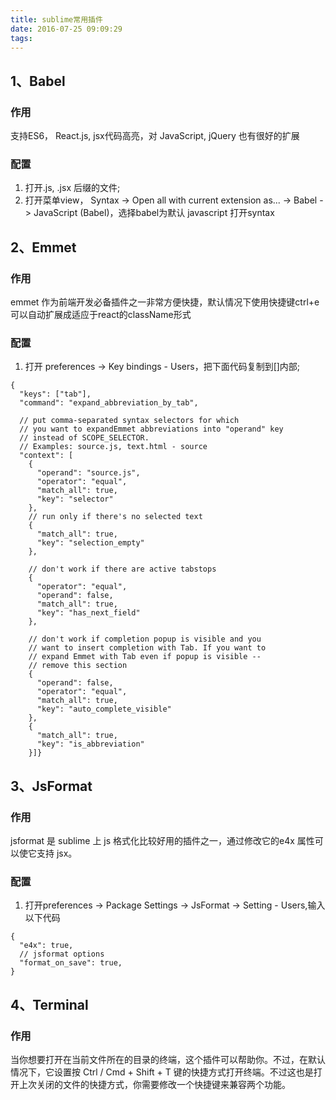 ```yaml
---
title: sublime常用插件
date: 2016-07-25 09:09:29
tags:
---
```

## 1、Babel ##
### 作用 ###
支持ES6， React.js, jsx代码高亮，对 JavaScript, jQuery 也有很好的扩展
### 配置 ###
1. 打开.js, .jsx 后缀的文件;
2. 打开菜单view， Syntax -> Open all with current extension as... -> Babel -> JavaScript (Babel)，选择babel为默认   javascript 打开syntax

## 2、Emmet ##
### 作用 ###
emmet 作为前端开发必备插件之一非常方便快捷，默认情况下使用快捷键ctrl+e可以自动扩展成适应于react的className形式
### 配置 ###
1. 打开 preferences -> Key bindings - Users，把下面代码复制到[]内部;
```
{
  "keys": ["tab"], 
  "command": "expand_abbreviation_by_tab", 

  // put comma-separated syntax selectors for which 
  // you want to expandEmmet abbreviations into "operand" key 
  // instead of SCOPE_SELECTOR.
  // Examples: source.js, text.html - source
  "context": [
    {
      "operand": "source.js", 
      "operator": "equal", 
      "match_all": true, 
      "key": "selector"
    }, 
    // run only if there's no selected text
    {
      "match_all": true, 
      "key": "selection_empty"
    },

    // don't work if there are active tabstops
    {
      "operator": "equal", 
      "operand": false, 
      "match_all": true, 
      "key": "has_next_field"
    }, 

    // don't work if completion popup is visible and you
    // want to insert completion with Tab. If you want to
    // expand Emmet with Tab even if popup is visible -- 
    // remove this section
    {
      "operand": false, 
      "operator": "equal", 
      "match_all": true, 
      "key": "auto_complete_visible"
    }, 
    {
      "match_all": true, 
      "key": "is_abbreviation"
    }]}
```

## 3、JsFormat ##
### 作用 ###
jsformat 是 sublime 上 js 格式化比较好用的插件之一，通过修改它的e4x 属性可以使它支持 jsx。
### 配置 ###
1. 打开preferences -> Package Settings -> JsFormat -> Setting - Users,输入以下代码
```
{
  "e4x": true,
  // jsformat options
  "format_on_save": true,
}
```

## 4、Terminal ##
### 作用 ###
当你想要打开在当前文件所在的目录的终端，这个插件可以帮助你。不过，在默认情况下，它设置按 Ctrl / Cmd + Shift + T 键的快捷方式打开终端。不过这也是打开上次关闭的文件的快捷方式，你需要修改一个快捷键来兼容两个功能。


